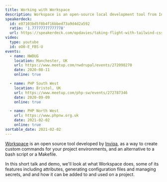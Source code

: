 ```yaml
---
title: Working with Workspace
description: Workspace is an open-source local development tool from Inviqa. This talk covers what it is, what it does, and how to use it in your PHP project.
speakerdeck:
  id: e87103bd5f8b4f16bbed73a9d4d2a592
  ratio: '1.77777777777778'
  url: https://speakerdeck.com/opdavies/taking-flight-with-tailwind-css
video:
  type: youtube
  id: oO0-E_FBS-U
events:
  - name: NWDUG
    location: Manchester, UK
    url: https://www.meetup.com/nwdrupal/events/272098270
    date: 2020-08-11
    online: true

  - name: PHP South West
    location: Bristol, UK
    url: https://www.meetup.com/php-sw/events/272787346
    date: 2020-09-09
    online: true

  - name: PHP North West
    url: https://www.phpnw.org.uk
    date: 2021-02-02
    online: true
sortable_date: 2021-02-02
---
```


[Workspace](https://github.com/my127/workspace) is an open source tool developed by [Inviqa](https://inviqa.com), as a way to create custom commands for your project environments, and an alternative to a bash script or a Makefile.

In this short talk and demo, we'll look at what Workspace does, some of its features including attributes, generating configuration files and managing secrets, and and how it can be added to and used on a project.

